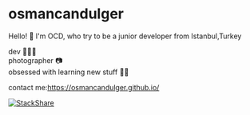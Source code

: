 # osmancandulger


Hello! 🤙 I'm OCD, who try to be a junior developer from Istanbul,Turkey 

dev 👨🏻‍💻\
photographer 📷\
obsessed with learning new stuff 🏃🏻

contact me:https://osmancandulger.github.io/

[![StackShare](http://img.shields.io/badge/tech-stack-0690fa.svg?style=flat)](https://stackshare.io/osmancandulger/my-stack)
